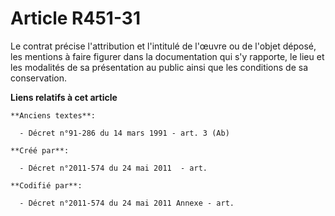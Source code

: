 # Article R451-31

Le contrat précise l'attribution et l'intitulé de l'œuvre ou de l'objet déposé, les mentions à faire figurer dans la
documentation qui s'y rapporte, le lieu et les modalités de sa présentation au public ainsi que les conditions de sa
conservation.

**Liens relatifs à cet article**

	**Anciens textes**:

	  - Décret n°91-286 du 14 mars 1991 - art. 3 (Ab)

	**Créé par**:

	  - Décret n°2011-574 du 24 mai 2011  - art.

	**Codifié par**:

	  - Décret n°2011-574 du 24 mai 2011 Annexe - art.
